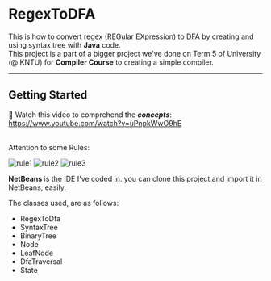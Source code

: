 # RegexToDFA

This is how to convert regex (REGular EXpression) to DFA by creating and using syntax tree with **Java** code.<br>
This project is a part of a bigger project we've done on Term 5 of University (@ KNTU) for **Compiler Course** to creating a simple compiler. 

<hr>

## Getting Started

:small_blue_diamond: Watch this video to comprehend the **_concepts_**: https://www.youtube.com/watch?v=uPnpkWwO9hE<br><br>

Attention to some Rules:<br>

![rule1](https://github.com/alirezakay/RegexToDFA/blob/master/assets/img/rule1.PNG)
![rule2](https://github.com/alirezakay/RegexToDFA/blob/master/assets/img/rule3.PNG)
![rule3](https://github.com/alirezakay/RegexToDFA/blob/master/assets/img/rule2.png)


**NetBeans** is the IDE I've coded in. you can clone this project and import it in NetBeans, easily.<br>

The classes used, are as follows:
- RegexToDfa
- SyntaxTree
- BinaryTree
- Node
- LeafNode
- DfaTraversal
- State

